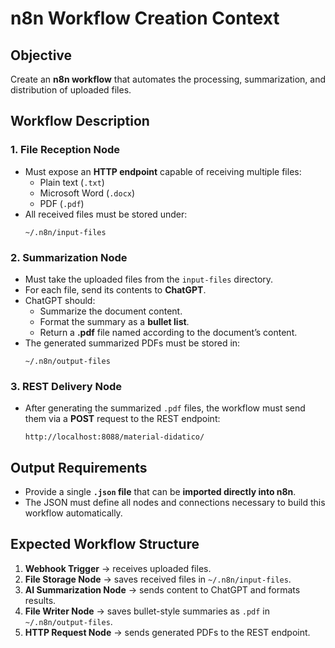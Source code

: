 # n8n Workflow Creation Context

## Objective
Create an **n8n workflow** that automates the processing, summarization, and distribution of uploaded files.

## Workflow Description

### 1. File Reception Node
- Must expose an **HTTP endpoint** capable of receiving multiple files:
  - Plain text (`.txt`)
  - Microsoft Word (`.docx`)
  - PDF (`.pdf`)
- All received files must be stored under:
  ```
  ~/.n8n/input-files
  ```

### 2. Summarization Node
- Must take the uploaded files from the `input-files` directory.
- For each file, send its contents to **ChatGPT**.
- ChatGPT should:
  - Summarize the document content.
  - Format the summary as a **bullet list**.
  - Return a **.pdf** file named according to the document’s content.
- The generated summarized PDFs must be stored in:
  ```
  ~/.n8n/output-files
  ```

### 3. REST Delivery Node
- After generating the summarized `.pdf` files, the workflow must send them via a **POST** request to the REST endpoint:
  ```
  http://localhost:8088/material-didatico/
  ```

## Output Requirements
- Provide a single **`.json` file** that can be **imported directly into n8n**.
- The JSON must define all nodes and connections necessary to build this workflow automatically.

## Expected Workflow Structure
1. **Webhook Trigger** → receives uploaded files.
2. **File Storage Node** → saves received files in `~/.n8n/input-files`.
3. **AI Summarization Node** → sends content to ChatGPT and formats results.
4. **File Writer Node** → saves bullet-style summaries as `.pdf` in `~/.n8n/output-files`.
5. **HTTP Request Node** → sends generated PDFs to the REST endpoint.

